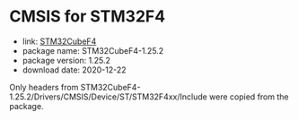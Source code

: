 CMSIS for STM32F4
=================

- link: [STM32CubeF4](https://www.st.com/stm32cubef4-pr)
- package name: STM32CubeF4-1.25.2
- package version: 1.25.2
- download date: 2020-12-22

Only headers from STM32CubeF4-1.25.2/Drivers/CMSIS/Device/ST/STM32F4xx/Include were copied from the package.
